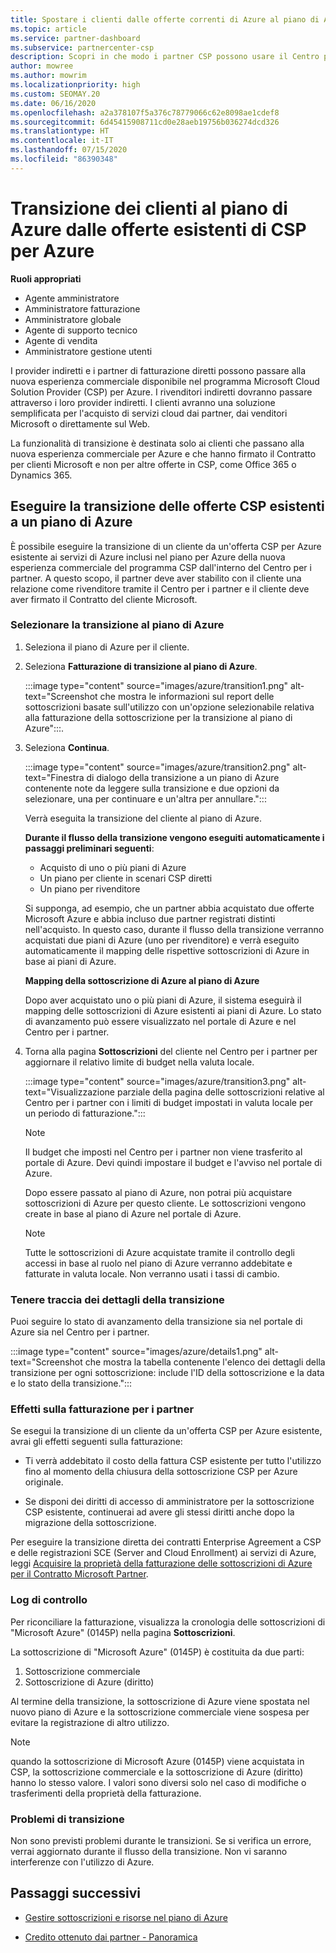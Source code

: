 ```yaml
---
title: Spostare i clienti dalle offerte correnti di Azure al piano di Azure
ms.topic: article
ms.service: partner-dashboard
ms.subservice: partnercenter-csp
description: Scopri in che modo i partner CSP possono usare il Centro per i partner per spostare i clienti dalle offerte esistenti di CSP per Azure ai servizi di Azure nel piano di Azure.
author: mowree
ms.author: mowrim
ms.localizationpriority: high
ms.custom: SEOMAY.20
ms.date: 06/16/2020
ms.openlocfilehash: a2a378107f5a376c78779066c62e8098ae1cdef8
ms.sourcegitcommit: 6d45415908711cd0e28aeb19756b036274dcd326
ms.translationtype: HT
ms.contentlocale: it-IT
ms.lasthandoff: 07/15/2020
ms.locfileid: "86390348"
---
```

# <a name="transition-customers-to-azure-plan-from-existing-csp-azure-offers"></a>Transizione dei clienti al piano di Azure dalle offerte esistenti di CSP per Azure

**Ruoli appropriati**

- Agente amministratore
- Amministratore fatturazione
- Amministratore globale
- Agente di supporto tecnico
- Agente di vendita
- Amministratore gestione utenti

I provider indiretti e i partner di fatturazione diretti possono passare alla nuova esperienza commerciale disponibile nel programma Microsoft Cloud Solution Provider (CSP) per Azure. I rivenditori indiretti dovranno passare attraverso i loro provider indiretti. I clienti avranno una soluzione semplificata per l'acquisto di servizi cloud dai partner, dai venditori Microsoft o direttamente sul Web.

La funzionalità di transizione è destinata solo ai clienti che passano alla nuova esperienza commerciale per Azure e che hanno firmato il Contratto per clienti Microsoft e non per altre offerte in CSP, come Office 365 o Dynamics 365.

## <a name="transition-existing-csp-offers-to-an-azure-plan"></a>Eseguire la transizione delle offerte CSP esistenti a un piano di Azure

È possibile eseguire la transizione di un cliente da un'offerta CSP per Azure esistente ai servizi di Azure inclusi nel piano per Azure della nuova esperienza commerciale del programma CSP dall'interno del Centro per i partner. A questo scopo, il partner deve aver stabilito con il cliente una relazione come rivenditore tramite il Centro per i partner e il cliente deve aver firmato il Contratto del cliente Microsoft.

### <a name="select-transition-to-azure-plan"></a>Selezionare la transizione al piano di Azure

1. Seleziona il piano di Azure per il cliente.

2. Seleziona **Fatturazione di transizione al piano di Azure**.

   :::image type="content" source="images/azure/transition1.png" alt-text="Screenshot che mostra le informazioni sul report delle sottoscrizioni basate sull'utilizzo con un'opzione selezionabile relativa alla fatturazione della sottoscrizione per la transizione al piano di Azure":::.

3. Seleziona **Continua**.

   :::image type="content" source="images/azure/transition2.png" alt-text="Finestra di dialogo della transizione a un piano di Azure contenente note da leggere sulla transizione e due opzioni da selezionare, una per continuare e un'altra per annullare.":::

   Verrà eseguita la transizione del cliente al piano di Azure.

   **Durante il flusso della transizione vengono eseguiti automaticamente i passaggi preliminari seguenti**:

   - Acquisto di uno o più piani di Azure
   - Un piano per cliente in scenari CSP diretti  
   - Un piano per rivenditore  

   Si supponga, ad esempio, che un partner abbia acquistato due offerte Microsoft Azure e abbia incluso due partner registrati distinti nell'acquisto. In questo caso, durante il flusso della transizione verranno acquistati due piani di Azure (uno per rivenditore) e verrà eseguito automaticamente il mapping delle rispettive sottoscrizioni di Azure in base ai piani di Azure.  

   **Mapping della sottoscrizione di Azure al piano di Azure**

   Dopo aver acquistato uno o più piani di Azure, il sistema eseguirà il mapping delle sottoscrizioni di Azure esistenti ai piani di Azure. Lo stato di avanzamento può essere visualizzato nel portale di Azure e nel Centro per i partner.

4. Torna alla pagina **Sottoscrizioni** del cliente nel Centro per i partner per aggiornare il relativo limite di budget nella valuta locale.

   :::image type="content" source="images/azure/transition3.png" alt-text="Visualizzazione parziale della pagina delle sottoscrizioni relative al Centro per i partner con i limiti di budget impostati in valuta locale per un periodo di fatturazione.":::

   >[!NOTE]
   >Il budget che imposti nel Centro per i partner non viene trasferito al portale di Azure. Devi quindi impostare il budget e l'avviso nel portale di Azure.

   Dopo essere passato al piano di Azure, non potrai più acquistare sottoscrizioni di Azure per questo cliente. Le sottoscrizioni vengono create in base al piano di Azure nel portale di Azure.

   >[!NOTE]
   > Tutte le sottoscrizioni di Azure acquistate tramite il controllo degli accessi in base al ruolo nel piano di Azure verranno addebitate e fatturate in valuta locale. Non verranno usati i tassi di cambio.

### <a name="track-your-transition-details"></a>Tenere traccia dei dettagli della transizione

Puoi seguire lo stato di avanzamento della transizione sia nel portale di Azure sia nel Centro per i partner.

:::image type="content" source="images/azure/details1.png" alt-text="Screenshot che mostra la tabella contenente l'elenco dei dettagli della transizione per ogni sottoscrizione: include l'ID della sottoscrizione e la data e lo stato della transizione.":::

### <a name="billing-impact-to-partners"></a>Effetti sulla fatturazione per i partner

Se esegui la transizione di un cliente da un'offerta CSP per Azure esistente, avrai gli effetti seguenti sulla fatturazione:

- Ti verrà addebitato il costo della fattura CSP esistente per tutto l'utilizzo fino al momento della chiusura della sottoscrizione CSP per Azure originale.

- Se disponi dei diritti di accesso di amministratore per la sottoscrizione CSP esistente, continuerai ad avere gli stessi diritti anche dopo la migrazione della sottoscrizione.

Per eseguire la transizione diretta dei contratti Enterprise Agreement a CSP e delle registrazioni SCE (Server and Cloud Enrollment) ai servizi di Azure, leggi [Acquisire la proprietà della fatturazione delle sottoscrizioni di Azure per il Contratto Microsoft Partner](https://docs.microsoft.com/azure/billing/mpa-request-ownership).

### <a name="audit-log"></a>Log di controllo

Per riconciliare la fatturazione, visualizza la cronologia delle sottoscrizioni di "Microsoft Azure" (0145P) nella pagina **Sottoscrizioni**.

La sottoscrizione di "Microsoft Azure" (0145P) è costituita da due parti:

1. Sottoscrizione commerciale
2. Sottoscrizione di Azure (diritto)

Al termine della transizione, la sottoscrizione di Azure viene spostata nel nuovo piano di Azure e la sottoscrizione commerciale viene sospesa per evitare la registrazione di altro utilizzo.  

>[!NOTE]
>quando la sottoscrizione di Microsoft Azure (0145P) viene acquistata in CSP, la sottoscrizione commerciale e la sottoscrizione di Azure (diritto) hanno lo stesso valore. I valori sono diversi solo nel caso di modifiche o trasferimenti della proprietà della fatturazione.

### <a name="transition-issues"></a>Problemi di transizione

Non sono previsti problemi durante le transizioni. Se si verifica un errore, verrai aggiornato durante il flusso della transizione. Non vi saranno interferenze con l'utilizzo di Azure.  

## <a name="next-steps"></a>Passaggi successivi

- [Gestire sottoscrizioni e risorse nel piano di Azure](azure-plan-manage.md)

- [Credito ottenuto dai partner - Panoramica](partner-earned-credit.md)
